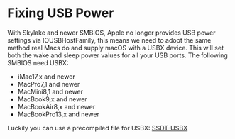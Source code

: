 # Fixing USB Power

With Skylake and newer SMBIOS, Apple no longer provides USB power settings via IOUSBHostFamily, this means we need to adopt the same method real Macs do and supply macOS with a USBX device. This will set both the wake and sleep power values for all your USB ports. The following SMBIOS need USBX:

* iMac17,x and newer
* MacPro7,1 and newer
* MacMini8,1 and newer
* MacBook9,x  and newer
* MacBookAir8,x  and newer
* MacBookPro13,x and newer

Luckily you can use a precompiled file for USBX: [SSDT-USBX](https://github.com/dortania/USB-Map-Guide/blob/master/extra-files/SSDT-USBX.aml)

